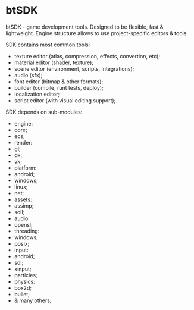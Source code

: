 # btSDK
btSDK - game development tools.
Designed to be flexible, fast & lightweight.
Engine structure allows to use project-specific editors & tools.

SDK contains most common tools:
 - texture editor (atlas, compression, effects, convertion, etc);
 - material editor (shader, texture);
 - scene editor (environment, scripts, integrations);
 - audio (sfx);
 - font editor (bitmap & other formats);
 - builder (compile, runt tests, deploy);
 - localization editor;
 - script editor (with visual editing support);

SDK depends on sub-modules:
 - engine:
  - core;
  - ecs;
  - render:
   - gl;
   - dx;
   - vk;
  - platform:
   - android;
   - windows;
   - linux;
  - net;
  - assets:
   - assimp;
   - soil;
  - audio:
   - opensl;
  - threading:
   - windows;
   - posix;
  - input:
   - android;
   - sdl;
   - xinput;
  - particles;
  - physics:
   - box2d;
   - bullet;
  - & many others;
